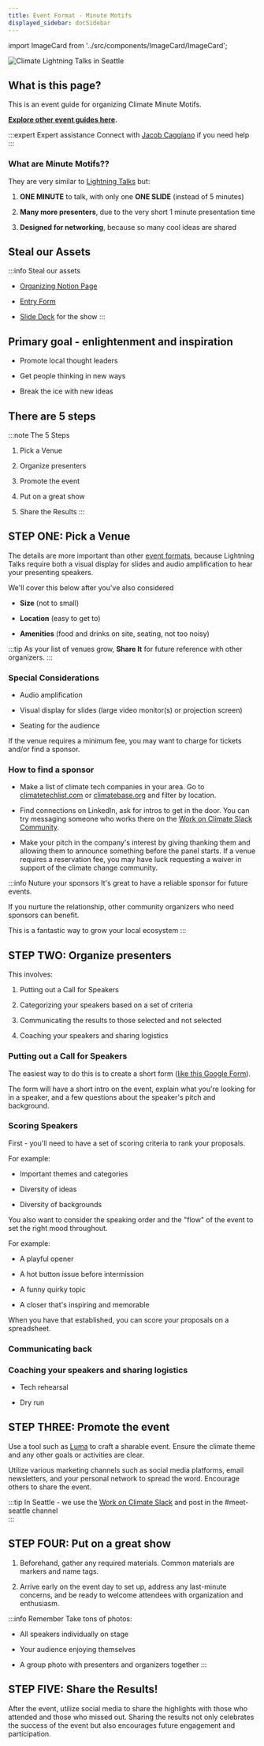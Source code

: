 ```yaml
---
title: Event Format - Minute Motifs
displayed_sidebar: docSidebar
---
```

import ImageCard from '../src/components/ImageCard/ImageCard';

![Climate Lightning Talks in Seattle](/img/climate-lightning-talks.jpg)

## What is this page?

This is an event guide for organizing Climate Minute Motifs.

**[Explore other event guides here](event-guide).**

:::expert Expert assistance
Connect with [Jacob Caggiano](https://linkedin.com/in/jacobcaggiano) if you need help
:::

### What are Minute Motifs??

They are very similar to [Lightning Talks](event-format-lightning-talks) but:

1. **ONE MINUTE** to talk, with only one **ONE SLIDE** (instead of 5 minutes)

2. **Many more presenters**, due to the very short 1 minute presentation time

3. **Designed for networking**, because so many cool ideas are shared

## Steal our Assets
:::info Steal our assets
- [Organizing Notion Page](https://samsclimatespace.notion.site/Minute-Motifs-A-Collection-of-Climate-Perspectives-ed4af6e8f3de417bb5fe7aab3083b083?pvs=25)

- [Entry Form](https://docs.google.com/forms/d/e/1FAIpQLScZ6ooCPQWQqb5ibGiUptHP4J39sxv9S0zJXZrJzlSy9f3NUQ/viewform)

- [Slide Deck](https://docs.google.com/presentation/d/1Oc0tDsuZSJp7bNwp7FhtjWg462LAzKKZxTGxOJNnj9c/edit?usp=sharing) for the show
:::

## Primary goal - enlightenment and inspiration

- Promote local thought leaders

- Get people thinking in new ways

- Break the ice with new ideas


## There are 5 steps

:::note The 5 Steps
1. Pick a Venue

2. Organize presenters

3. Promote the event

4. Put on a great show

5. Share the Results
:::

## STEP ONE: Pick a Venue

The details are more important than other [event formats](event-guide), because Lightning Talks require both a visual display for slides and audio amplification to hear your presenting speakers.

We'll cover this below after you've also considered
- **Size** (not to small)

- **Location** (easy to get to)

- **Amenities** (food and drinks on site, seating, not too noisy)

:::tip
As your list of venues grow, **Share It** for future reference with other organizers.
:::


### Special Considerations

- Audio amplification

- Visual display for slides (large video monitor(s) or projection screen)

- Seating for the audience


If the venue requires a minimum fee, you may want to charge for tickets and/or find a sponsor.

### How to find a sponsor

- Make a list of climate tech companies in your area. Go to [climatetechlist.com](https://climatetechlist.com) or [climatebase.org](https://climatebase.org) and filter by location.

- Find connections on LinkedIn, ask for intros to get in the door. You can try messaging someone who works there on the [Work on Climate Slack Community](https://workonclimate.org).

- Make your pitch in the company's interest by giving thanking them and allowing them to announce something before the panel starts.
If a venue requires a reservation fee, you may have luck requesting a waiver in support of the climate change community.

:::info Nuture your sponsors
It's great to have a reliable sponsor for future events.

If you nurture the relationship, other community organizers who need sponsors can benefit.

This is a fantastic way to grow your local ecosystem
:::

## STEP TWO: Organize presenters

This involves:

1. Putting out a Call for Speakers

2. Categorizing your speakers based on a set of criteria

3. Communicating the results to those selected and not selected

4. Coaching your speakers and sharing logistics

### Putting out a Call for Speakers

The easiest way to do this is to create a short form ([like this Google Form](https://docs.google.com/forms/d/e/1FAIpQLScZ6ooCPQWQqb5ibGiUptHP4J39sxv9S0zJXZrJzlSy9f3NUQ/viewform)).

The form will have a short intro on the event, explain what you're looking for in a speaker, and a few questions about the speaker's pitch and background.

### Scoring Speakers

First - you'll need to have a set of scoring criteria to rank your proposals.

For example:

- Important themes and categories

- Diversity of ideas

- Diversity of backgrounds


You also want to consider the speaking order and the "flow" of the event to set the right mood throughout.

For example:

- A playful opener

- A hot button issue before intermission

- A funny quirky topic

- A closer that's inspiring and memorable


When you have that established, you can score your proposals on a spreadsheet.


### Communicating back


### Coaching your speakers and sharing logistics

- Tech rehearsal

- Dry run




## STEP THREE: Promote the event
Use a tool such as [Luma](https://lu.ma) to craft a sharable event. Ensure the climate theme and any other goals or activities are clear.

Utilize various marketing channels such as social media platforms, email newsletters, and your personal network to spread the word. Encourage others to share the event.

:::tip
In Seattle - we use the [Work on Climate Slack](workonclimate.org) and post in the #meet-seattle channel  
:::

## STEP FOUR: Put on a great show

1. Beforehand, gather any required materials. Common materials are markers and name tags.

2. Arrive early on the event day to set up, address any last-minute concerns, and be ready to welcome attendees with organization and enthusiasm.

:::info Remember
Take tons of photos:

- All speakers individually on stage

- Your audience enjoying themselves

- A group photo with presenters and organizers together
:::

## STEP FIVE: Share the Results!
After the event, utilize social media to share the highlights with those who attended and those who missed out. Sharing the results not only celebrates the success of the event but also encourages future engagement and participation.